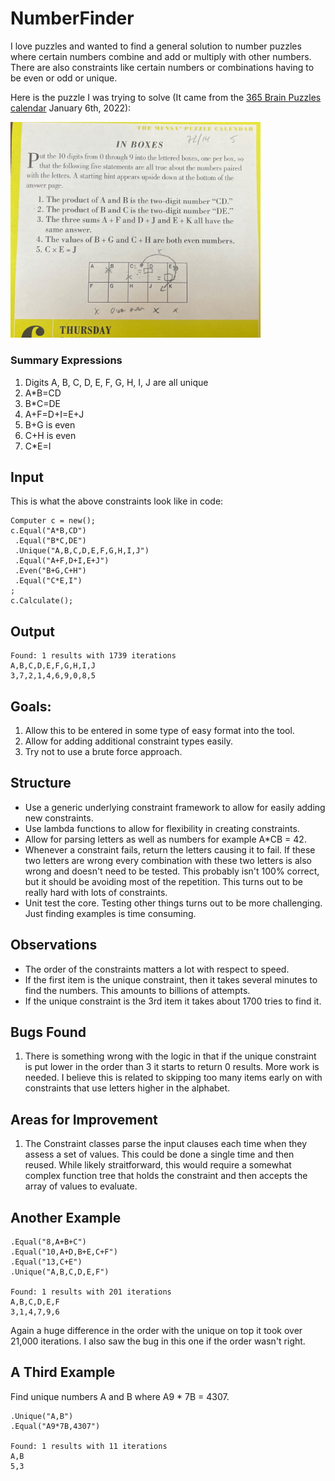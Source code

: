 # NumberFinder
I love puzzles and wanted to find a general solution to number puzzles where certain numbers combine and add or multiply with other numbers. There are also constraints like certain numbers or combinations having to be even or odd or unique.

Here is the puzzle I was trying to solve 
(It came from the [365 Brain Puzzles calendar](https://www.amazon.com/Mensa-Brain-Puzzlers-Page-Calendar/dp/1523513241) January 6th, 2022):

<img src="Puzzle.jpg" alt="Puzzle" width="400"/>

### Summary Expressions

1. Digits A, B, C, D, E, F, G, H, I, J are all unique
2. A*B=CD
3. B*C=DE
4. A+F=D+I=E+J
5. B+G is even
6. C+H is even
7. C*E=I


## Input
This is what the above constraints look like in code:
```
Computer c = new();
c.Equal("A*B,CD")
 .Equal("B*C,DE")
 .Unique("A,B,C,D,E,F,G,H,I,J")
 .Equal("A+F,D+I,E+J")
 .Even("B+G,C+H")
 .Equal("C*E,I")
;
c.Calculate();
```

## Output
```
Found: 1 results with 1739 iterations
A,B,C,D,E,F,G,H,I,J
3,7,2,1,4,6,9,0,8,5
```

## Goals: 
1. Allow this to be entered in some type of easy format into the tool.
2. Allow for adding additional constraint types easily.
3. Try not to use a brute force approach.

## Structure
* Use a generic underlying constraint framework to allow for easily adding new constraints. 
* Use lambda functions to allow for flexibility in creating constraints. 
* Allow for parsing letters as well as numbers for example A*CB = 42.
* Whenever a constraint fails, return the letters causing it to fail. 
If these two letters are wrong every combination with these two letters is also wrong and doesn't need to be tested. 
This probably isn't 100% correct, but it should be avoiding most of the repetition. 
This turns out to be really hard with lots of constraints.
* Unit test the core. Testing other things turns out to be more challenging. Just finding examples is time consuming.

## Observations
* The order of the constraints matters a lot with respect to speed.
* If the first item is the unique constraint, then it takes several minutes to find the numbers. This amounts to billions of attempts.
* If the unique constraint is the 3rd item it takes about 1700 tries to find it. 


## Bugs Found
1. There is something wrong with the logic in that if the unique constraint is put lower in the order than 3 it starts to return 0 results. More work is needed. I believe this is related to skipping too many items early on with constraints that use letters higher in the alphabet.

## Areas for Improvement
1. The Constraint classes parse the input clauses each time when they assess a set of values. This could be done a single time and then reused. While likely straitforward, this would require a somewhat complex function tree that holds the constraint and then accepts the array of values to evaluate.

## Another Example
```
.Equal("8,A+B+C")
.Equal("10,A+D,B+E,C+F")
.Equal("13,C+E")
.Unique("A,B,C,D,E,F")

Found: 1 results with 201 iterations
A,B,C,D,E,F
3,1,4,7,9,6
```

Again a huge difference in the order with the unique on top it took over 21,000 iterations.
I also saw the bug in this one if the order wasn't right.

## A Third Example
Find unique numbers A and B where A9 * 7B = 4307.

```
.Unique("A,B")
.Equal("A9*7B,4307")

Found: 1 results with 11 iterations
A,B
5,3
